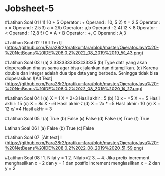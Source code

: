 # Jobsheet-5

#Latihan Soal 01
! 1)	10 + 5 
Operator : +
Operand : 10, 5
2)	X = 2.5
Operator : x =
Operand : 2.5
3)	a = 2/b
Operator : a,b
Operand : 2
4)	12 < 8
Operator : <
Operand : 12,8
5)	C = A + B
Operator : +, C
Operand : A,B

#Latihan Soal 02
! [Alt Text] (https://github.com/Fara28r2/pratikumfara/blob/master/OperatorJava%20-%20NetBeans%20IDE%208.0.2%2022_08_2019%2019_50_43.png)

#Latihan Soal 03
! (a)	 3.3333333333333335
(b)	 Type data yang akan dioperasikan dharus sama agar bisa dijalankan dan ditampilkan.
(c)	Karena double dan integer adalah dua tipe data yang berbeda. Sehingga tidak bisa dioperasikan
![Alt Text] (https://github.com/Fara28r2/pratikumfara/blob/master/OperatorJava%20-%20NetBeans%20IDE%208.0.2%2022_08_2019%2020_10_27.png)

#Latihan Soal 04
! (a)	 X = 1
X = 2+3 
Hasil akhir : 5
(b)	10 x + =5
X += 5 
Hasil akhir: 15
(c)	X = 8x
X -=6
Hasil akhir-2
(d)	 X = 2x * =5
Hasil akhir : 10
(e)	 X = 12 x/ =4
Hasil akhir = 3


#Latihan Soal 05
! (a)	True
(b)	False
(c)	False
(d)	False
(e)	True
(f)	True

Latihan Soal 06
! (a)	False
(b)	True
(c)	False

#Latihan Soal 07
![Alt text] ! (https://github.com/Fara28r2/pratikumfara/blob/master/OperatorJava%20-%20NetBeans%20IDE%208.0.2%2022_08_2019%2020_51_59.png)

#Latihan Soal 08
! 1.	Nilai y = 1
2.	Nilai x=2
3.	~
4.	Jika prefix increment menghasilkan x = 2 dan y = 1 dan postfix increment menghasilkan x = 2 dan y = 2

